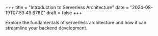 +++
title = "Introduction to Serverless Architecture"
date = "2024-08-19T07:53:49.676Z"
draft = false
+++

  Explore the fundamentals of serverless architecture and how it can streamline your backend development.
        